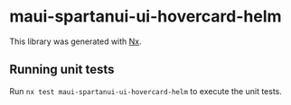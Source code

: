 # maui-spartanui-ui-hovercard-helm

This library was generated with [Nx](https://nx.dev).


## Running unit tests

Run `nx test maui-spartanui-ui-hovercard-helm` to execute the unit tests.

